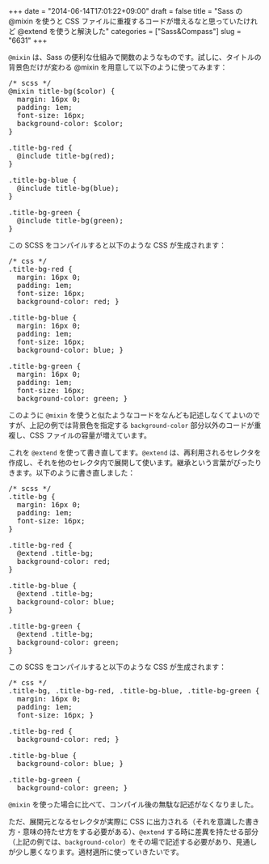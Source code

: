 +++
date = "2014-06-14T17:01:22+09:00"
draft = false
title = "Sass の @mixin を使うと CSS ファイルに重複するコードが増えるなと思っていたけれど @extend を使うと解決した"
categories = ["Sass&Compass"]
slug = "6631"
+++

<code>@mixin</code> は、Sass の便利な仕組みで関数のようなものです。試しに、タイトルの背景色だけが変わる @mixin を用意して以下のように使ってみます：

<pre class="prettyprint">/* scss */
@mixin title-bg($color) {
  margin: 16px 0;
  padding: 1em;
  font-size: 16px;
  background-color: $color;
}

.title-bg-red {
  @include title-bg(red);
}

.title-bg-blue {
  @include title-bg(blue);
}

.title-bg-green {
  @include title-bg(green);
}</pre>

この SCSS をコンパイルすると以下のような CSS が生成されます：

<pre class="prettyprint">/* css */
.title-bg-red {
  margin: 16px 0;
  padding: 1em;
  font-size: 16px;
  background-color: red; }

.title-bg-blue {
  margin: 16px 0;
  padding: 1em;
  font-size: 16px;
  background-color: blue; }

.title-bg-green {
  margin: 16px 0;
  padding: 1em;
  font-size: 16px;
  background-color: green; }
</pre>

このように <code>@mixin</code> を使うと似たようなコードをなんども記述しなくてよいのですが、上記の例では背景色を指定する <code>background-color</code> 部分以外のコードが重複し、CSS ファイルの容量が増えています。

これを <code>@extend</code> を使って書き直してます。<code>@extend</code> は、再利用されるセレクタを作成し、それを他のセレクタ内で展開して使います。継承という言葉がぴったりきます。以下のように書き直しました：

<pre class="prettyprint">/* scss */
.title-bg {
  margin: 16px 0;
  padding: 1em;
  font-size: 16px;
}

.title-bg-red {
  @extend .title-bg;
  background-color: red;
}

.title-bg-blue {
  @extend .title-bg;
  background-color: blue;
}

.title-bg-green {
  @extend .title-bg;
  background-color: green;
}
</pre>

この SCSS をコンパイルすると以下のような CSS が生成されます：

<pre class="prettyprint">/* css */
.title-bg, .title-bg-red, .title-bg-blue, .title-bg-green {
  margin: 16px 0;
  padding: 1em;
  font-size: 16px; }

.title-bg-red {
  background-color: red; }

.title-bg-blue {
  background-color: blue; }

.title-bg-green {
  background-color: green; }
</pre>

<code>@mixin</code> を使った場合に比べて、コンパイル後の無駄な記述がなくなりました。

ただ、展開元となるセレクタが実際に CSS に出力される（それを意識した書き方・意味の持たせ方をする必要がある）、<code>@extend</code> する時に差異を持たせる部分（上記の例では、<code>background-color</code>）をその場で記述する必要があり、見通しが少し悪くなります。適材適所に使っていきたいです。
